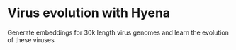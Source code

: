 # Virus evolution with Hyena
 Generate embeddings for 30k length virus genomes and learn the evolution of these viruses
